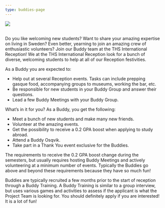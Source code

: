 ```yaml
---
type: buddies-page
---
```

![](/./copy-of-buddy-collage.png)

\
Do you like welcoming new students? Want to share your amazing expertise on living in Sweden? Even better, yearning to join an amazing crew of enthusiastic volunteers? Join our Buddy team at the THS International Reception! We at the THS International Reception look for a bunch of diverse, welcoming students to help at all of our Reception festivities. 

As a Buddy you are expected to:

* Help out at several Reception events. Tasks can include prepping gasque food, accompanying groups to museums, working the bar, etc.
* Be responsible for new students in your Buddy Group and answer their questions.
* Lead a few Buddy Meetings with your Buddy Group.

What’s in it for you? As a Buddy, you get the following: 

* Meet a bunch of new students and make many new friends.
* Volunteer at the amazing events.
* Get the possibility to receive a 0.2 GPA boost when applying to study abroad.
* Attend a Buddy Osqvik.
* Take part in a Thank You event exclusive for the Buddies. 

The requirements to receive the 0.2 GPA boost change during the semesters, but usually requires hosting Buddy Meetings and actively volunteering at a minimum number of events. Typically the Buddies go above and beyond these requirements because they have so much fun!

Buddies are typically recruited a few months prior to the start of reception through a Buddy Training. A Buddy Training is similar to a group interview, but uses various games and activities to assess if the applicant is what the Project Team is looking for. You should definitely apply if you are interested! It is a lot of fun!

